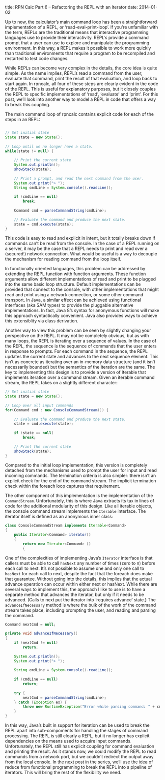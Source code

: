 title: RPN Calc Part 6 – Refactoring the REPL with an Iterator
date: 2014-01-02

Up to now, the calculator’s main command loop has been a
straightforward implementation of a REPL, or
‘read-eval-print-loop’. If you’re unfamiliar with the term, REPLs are
the traditional means that interactive programming languages use to
provide their interactivity. REPL’s provide a command prompt that a
user can use to explore and manipulate the programming environment. In
this way, a REPL makes it possible to work more quickly than
traditional environments that require a program to be recompiled and
restarted to test code changes.

While REPLs can become very complex in the details, the core idea is
quite simple. As the name implies, REPL’s read a command from the
user, evaluate that command, print the result of that evaluation, and
loop back to start again. In rpncalc, all four of these steps are
clearly evident in the code of the REPL. This is useful for
explanatory purposes, but it closely couples the REPL to specific
implementations of ‘read’, ‘evaluate’ and ‘print’. For this post,
we’ll look into another way to model a REPL in code that offers a way
to break this coupling.

The main command loop of rpncalc contains explicit code for each of
the steps in an REPL:

```java

// Set initial state
State state = new State();
 
// Loop until we no longer have a state.
while(state != null) {
 
    // Print the current state
    System.out.println();
    showStack(state);
 
    // Print a prompt, and read the next command from the user.
    System.out.print("> ");
    String cmdLine = System.console().readLine();
 
    if (cmdLine == null)
        break;
 
    Command cmd = parseCommandString(cmdLine);
 
    // Evaluate the command and produce the next state.
    state = cmd.execute(state);
}
```

This code is easy to read and explicit in intent, but it totally
breaks down if commands can’t be read from the console. In the case of
a REPL running on a server, it may be the case that a REPL needs to
print and read over a (secured!) network connection. What would be
useful is a way to decouple the mechanism for reading command from the
loop itself.

In functionally oriented languages, this problem can be addressed by
extending the REPL function with function arguments. These function
arguments allow different implementations of read and print to be
plugged into the same basic loop structure. Default implementations
can be provided that connect to the console, with other
implementations that might read and print using a network connection,
or some other command transport. In Java, a similar effect can be
achieved using functional interfaces (aka SAM types) to provide the
pluggable alternative implementations. In fact, Java 8’s syntax for
anonymous functions will make this approach syntactically
convenient. Java also provides ways to achieve this extensiblity via
class derivation.

Another way to view this problem can be seen by slightly changing your
perspective on the REPL. It may not be completely obvious, but as with
many loops, the REPL is iterating over a sequence of values. In the
case of the REPL, the sequence is the sequence of commands that the
user enters in response to prompts. For each command in the sequence,
the REPL updates the current state and advances to the next sequence
element. This isn’t as concrete as iterating over an in-memory data
structure (and it isn’t necessarily bounded) but the semantics of the
iteration are the same. The key to implementing this design is to
provide a version of Iterable that implements iteration over a command
stream. Given an iterable command stream, the REPL takes on a slightly
different character:

```java
// Set initial state
State state = new State();
 
// Loop over all input commands
for(Command cmd : new ConsoleCommandStream()) {
 
    // Evaluate the command and produce the next state.
    state = cmd.execute(state);
 
    if (state == null)
        break;
 
    // Print the current state
    showStack(state);
}
```

Compared to the initial loop implementation, this version is
completely detached from the mechanisms used to prompt the user for
input and read incoming commands. The termination criteria is also
simpler: there isn’t an explicit check for the end of the command
stream. The implicit termination check within the foreach loop
captures that requirement.

The other component of this implementation is the implementation of
the `CommandStream`. Unfortunately, this is where Java extracts its
tax in lines of code for the additional modularity of this
design. Like all iterable objects, the console command stream
implements the `Iterable` interface. The iterator itself is defined as
an anonymous inner class:

```java
class ConsoleCommandStream implements Iterable<Command>
{
    public Iterator<Command> iterator()
    {
        return new Iterator<Command> ()
        {
```

One of the complexities of implementing Java’s `Iterator` interface is
that callers must be able to call `hasNext` any number of times (zero
to n) before each call to next. It’s not possible to assume one and
only one call to `hasNext` for each call to next, despite the fact
that the foreach does make that guarantee. Without going into the
details, this implies that the actual advance operation can occur
within either next or hasNext. While there are several ways to
implement this, the approach I like to use is to have a separate
method that advances the iterator, but only if it needs to be
advanced. (Calls to next put the iterator into ‘requires advance’
state.) The `advanceIfNecessary` method is where the bulk of the work
of the command stream takes place, including prompting the user, and
reading and parsing the command.

```java
Command nextCmd = null;
 
private void advanceIfNecessary()
{
    if (nextCmd != null)
        return;
 
    System.out.println();
    System.out.print("> ");
 
    String cmdLine = System.console().readLine();
 
    if (cmdLine == null)
        return;
 
    try {
        nextCmd = parseCommandString(cmdLine);
    } catch (Exception ex) {
        throw new RuntimeException("Error while parsing command: " + cmdLine, ex);
    }
}
```

In this way, Java’s built in support for iteration can be used to
break the REPL apart into sub-compoments for handling the stages of
command processing. The REPL is still clearly a REPL, but it no longer
has explicit dependencies on the means used to acquire input
commands. Unfortunately, the REPL still has explicit coupling for
command evaluation and printing the result. As it stands now, we could
modify the REPL to read commands from a network port, but we couldn’t
redirect the output away from the local console. In the next post in
the series, we’ll use the idea of reduce from functional programming
to break the REPL into a pipeline of iterators. This will bring the
rest of the flexibility we need.



